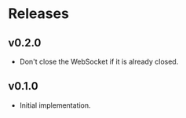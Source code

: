 # Releases

## v0.2.0

  - Don't close the WebSocket if it is already closed.

## v0.1.0

  - Initial implementation.
